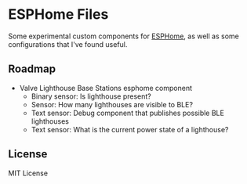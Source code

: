 # ESPHome Files

Some experimental custom components for [ESPHome](https://esphome.io), as well as some configurations that I've found useful.

## Roadmap

* Valve Lighthouse Base Stations esphome component
    - Binary sensor: Is lighthouse present?
    - Sensor: How many lighthouses are visible to BLE?
    - Text sensor: Debug component that publishes possible BLE lighthouses
    - Text sensor: What is the current power state of a lighthouse?

## License

MIT License
